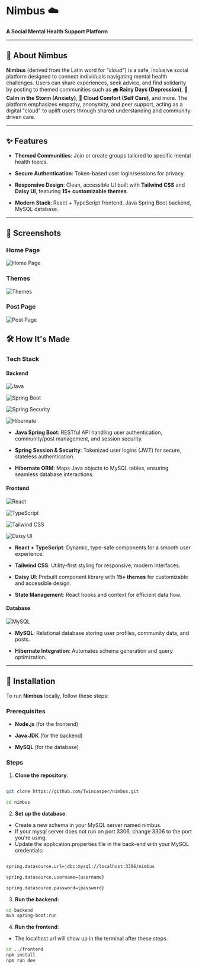 # Nimbus ☁️

  

**A Social Mental Health Support Platform**

  

---

  

## 🌟 About Nimbus

**Nimbus** (derived from the Latin word for *"cloud"*) is a safe, inclusive social platform designed to connect individuals navigating mental health challenges. Users can share experiences, seek advice, and find solidarity by posting to themed communities such as **🌧️ Rainy Days (Depression)**, **🌸 Calm in the Storm (Anxiety)**, **🧸 Cloud Comfort (Self Care)**, and more. The platform emphasizes empathy, anonymity, and peer support, acting as a digital "cloud" to uplift users through shared understanding and community-driven care.

  

---

  

## ✨ Features

- **Themed Communities**: Join or create groups tailored to specific mental health topics.

- **Secure Authentication**: Token-based user login/sessions for privacy.

- **Responsive Design**: Clean, accessible UI built with **Tailwind CSS** and **Daisy UI**, featuring **15+ customizable themes**.

- **Modern Stack**: React + TypeScript frontend, Java Spring Boot backend, MySQL database.

  

---

## 📸 Screenshots

### Home Page
![Home Page](https://imgur.com/datNYZ7.png)

### Themes
![Themes](./public/theme_showcase.gif)

### Post Page
![Post Page](./public/post_showcase.gif)


## 🛠️ How It's Made

  

### **Tech Stack**

  

#### Backend

![Java](https://img.shields.io/badge/Java-ED8B00?style=for-the-badge&logo=openjdk&logoColor=white)

![Spring Boot](https://img.shields.io/badge/Spring_Boot-6DB33F?style=for-the-badge&logo=spring&logoColor=white)

![Spring Security](https://img.shields.io/badge/Spring_Security-6DB33F?style=for-the-badge&logo=spring-security&logoColor=white)

![Hibernate](https://img.shields.io/badge/Hibernate-59666C?style=for-the-badge&logo=hibernate&logoColor=white)

  

- **Java Spring Boot**: RESTful API handling user authentication, community/post management, and session security.

- **Spring Session & Security**: Tokenized user logins (JWT) for secure, stateless authentication.

- **Hibernate ORM**: Maps Java objects to MySQL tables, ensuring seamless database interactions.

  

#### Frontend

![React](https://img.shields.io/badge/React-20232A?style=for-the-badge&logo=react&logoColor=61DAFB)

![TypeScript](https://img.shields.io/badge/TypeScript-007ACC?style=for-the-badge&logo=typescript&logoColor=white)

![Tailwind CSS](https://img.shields.io/badge/Tailwind_CSS-38B2AC?style=for-the-badge&logo=tailwind-css&logoColor=white)

![Daisy UI](https://img.shields.io/badge/Daisy_UI-5A0EF8?style=for-the-badge&logo=daisyui&logoColor=white)

  

- **React + TypeScript**: Dynamic, type-safe components for a smooth user experience.

- **Tailwind CSS**: Utility-first styling for responsive, modern interfaces.

- **Daisy UI**: Prebuilt component library with **15+ themes** for customizable and accessible design.

- **State Management**: React hooks and context for efficient data flow.

  

#### Database

![MySQL](https://img.shields.io/badge/MySQL-4479A1?style=for-the-badge&logo=mysql&logoColor=white)

  

- **MySQL**: Relational database storing user profiles, community data, and posts.

- **Hibernate Integration**: Automates schema generation and query optimization.

  

---

  

## 🚀 Installation

  

To run **Nimbus** locally, follow these steps:

  

### Prerequisites

- **Node.js** (for the frontend)

- **Java JDK** (for the backend)

- **MySQL** (for the database)

  

### Steps

1. **Clone the repository**:

```bash

git clone https://github.com/Twincasper/nimbus.git

cd nimbus
```

2. **Set up the database**:

- Create a new schema in your MySQL server named nimbus.
- If your mysql server does not run on port 3306, change 3306 to the port you're using. 
- Update the application.properties file in the back-end with your MySQL credentials:

```bash

spring.datasource.url=jdbc:mysql://localhost:3306/nimbus

spring.datasource.username={username}

spring.datasource.password={password}
```

3. **Run the backend**:

```bash
cd backend
mvn spring-boot:run
```
4. **Run the frontend**:
- The localhost url will show up in the terminal after these steps.

```bash
cd ../frontend
npm install
npm run dev
```


